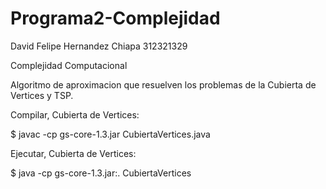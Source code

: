 # Programa2-Complejidad
David Felipe Hernandez Chiapa
312321329

Complejidad Computacional

Algoritmo de aproximacion que resuelven los problemas de la Cubierta de Vertices y TSP.


Compilar, Cubierta de Vertices:

$ javac -cp gs-core-1.3.jar CubiertaVertices.java


Ejecutar, Cubierta de Vertices:

$ java -cp gs-core-1.3.jar:. CubiertaVertices
